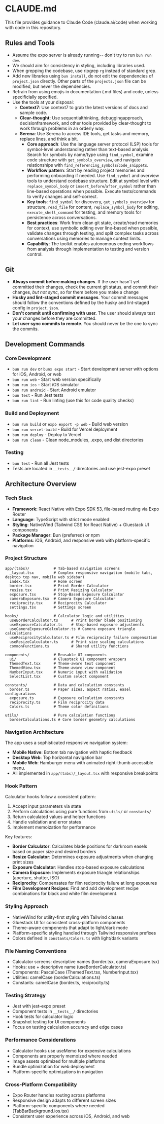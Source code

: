 # CLAUDE.md

This file provides guidance to Claude Code (claude.ai/code) when working with code in this repository.

## Rules and Tools

- Assume the expo server is already running-- don't try to run `bun run dev`.
- We should aim for consistency in styling, including libraries used.
- When grepping the codebase, use ripgrep `rg` instead of standard grep.
- Add new libraries using `bun install`, do not edit the dependencies of `project.json` directly. Other parts of the `projects.json` file can be modified, but never the dependencies.
- Refrain from using emojis in documentation (.md files) and code, unless specificially specified.
- Use the tools at your disposal:
  - **Context7**: Use context7 to grab the latest versions of docs and sample code.
  - **Clear-thought**: Use sequentialthinking, debuggingapproach, decisionframework, and other tools provided by clear-thought to work through problems in an orderly way.
  - **Serena**: Use Serena to access IDE tools, get tasks and memory, replace lines, and think a bit.
    - **Core approach**: Use the language server protocol (LSP) tools for symbol-level understanding rather than text-based analysis. Search for symbols by name/type using `find_symbol`, examine code structure with `get_symbols_overview`, and navigate relationships with `find_referencing_symbols`/`code_snippets`.
    - **Workflow pattern**: Start by reading project memories and performing onboarding if needed. Use `find_symbol` and overview tools to understand codebase structure. Edit at symbol level with `replace_symbol_body` or `insert_before`/`after_symbol` rather than line-based operations when possible. Execute tests/commands to verify changes and self-correct.
    - **Key tools**: `find_symbol` for discovery, `get_symbols_overview` for structure, `read_file` for content, `replace_symbol_body` for editing, `execute_shell_command` for testing, and memory tools for persistence across conversations.
    - **Best practices**: Work from clean git state, create/read memories for context, use symbolic editing over line-based when possible, validate changes through testing, and split complex tasks across conversations using memories to manage context limits.
    - **Capability**: The toolkit enables autonomous coding workflows from analysis through implementation to testing and version control.

## Git

- **Always commit before making changes**. If the user hasn't yet committed their changes, check the current git status, and commit their changes, _but not sync_, so for them before you make a change
- **Husky and lint-staged commit messages**. Your commit messages should follow the conventions defined by the husky and lint-staged config in `project.json`.
- **Don't commit until confirming with user.** The user should always test your changes before they are committed.
- **Let user sync commits to remote**. You should never be the one to sync the commits.

## Development Commands

### Core Development

- `bun run dev` or `bunx expo start` - Start development server with options for iOS, Android, or web
- `bun run web` - Start web version specifically
- `bun run ios` - Start iOS simulator
- `bun run android` - Start Android emulator
- `bun test` - Run Jest tests
- `bun run lint` - Run linting (use this for code quality checks)

### Build and Deployment

- `bun run build` or `expo export -p web` - Build web version
- `bun run vercel-build` - Build for Vercel deployment
- `bun run deploy` - Deploy to Vercel
- `bun run clean` - Clean node_modules, .expo, and dist directories

### Testing

- `bun test` - Run all Jest tests
- Tests are located in `__tests__/` directories and use jest-expo preset

## Architecture Overview

### Tech Stack

- **Framework**: React Native with Expo SDK 53, file-based routing via Expo Router
- **Language**: TypeScript with strict mode enabled
- **Styling**: NativeWind (Tailwind CSS for React Native) + Gluestack UI components
- **Package Manager**: Bun (preferred) or npm
- **Platforms**: iOS, Android, and responsive web with platform-specific navigation

### Project Structure

```structure
app/(tabs)/           # Tab-based navigation screens
  _layout.tsx         # Complex responsive navigation (mobile tabs, desktop top nav, mobile web sidebar)
  index.tsx           # Home screen
  border.tsx          # Print Border Calculator
  resize.tsx          # Print Resizing Calculator
  exposure.tsx        # Stop-Based Exposure Calculator
  cameraExposure.tsx  # Camera Exposure Calculator
  reciprocity.tsx     # Reciprocity Calculator
  settings.tsx        # Settings screen

hooks/                # Calculator logic and utilities
  useBorderCalculator.ts      # Print border blade positioning
  useExposureCalculator.ts    # Stop-based exposure adjustments
  useCameraExposureCalculator.ts # Camera exposure triangle calculations
  useReciprocityCalculator.ts # Film reciprocity failure compensation
  useResizeCalculator.ts      # Print size scaling calculations
  commonFunctions.ts          # Shared utility functions

components/           # Reusable UI components
  ui/                 # Gluestack UI component wrappers
  ThemedText.tsx      # Theme-aware text component
  ThemedView.tsx      # Theme-aware view component
  NumberInput.tsx     # Numeric input with validation
  SelectList.tsx      # Custom select component

constants/            # Data and calculation constants
  border.ts           # Paper sizes, aspect ratios, easel configurations
  exposure.ts         # Exposure calculation constants
  reciprocity.ts      # Film reciprocity data
  Colors.ts           # Theme color definitions

utils/                # Pure calculation functions
  borderCalculations.ts # Core border geometry calculations
```

### Navigation Architecture

The app uses a sophisticated responsive navigation system:

- **Mobile Native**: Bottom tab navigation with haptic feedback
- **Desktop Web**: Top horizontal navigation bar
- **Mobile Web**: Hamburger menu with animated right-thumb accessible menu.
- All implemented in `app/(tabs)/_layout.tsx` with responsive breakpoints

### Hook Pattern

Calculator hooks follow a consistent pattern:

1. Accept input parameters via state
2. Perform calculations using pure functions from `utils/` or `constants/`
3. Return calculated values and helper functions
4. Handle validation and error states
5. Implement memoization for performance

Key features:

- **Border Calculator**: Calculates blade positions for darkroom easels based on paper size and desired borders
- **Resize Calculator**: Determines exposure adjustments when changing print sizes
- **Exposure Calculator**: Handles stop-based exposure calculations
- **Camera Exposure**: Implements exposure triangle relationships (aperture, shutter, ISO)
- **Reciprocity**: Compensates for film reciprocity failure at long exposures
- **Film Development Recipes**: Find and add development recipe combinations for black and white film development.

### Styling Approach

- NativeWind for utility-first styling with Tailwind classes
- Gluestack UI for consistent cross-platform components
- Theme-aware components that adapt to light/dark mode
- Platform-specific styling handled through Tailwind responsive prefixes
- Colors defined in `constants/Colors.ts` with light/dark variants

### File Naming Conventions

- Calculator screens: descriptive names (border.tsx, cameraExposure.tsx)
- Hooks: use + descriptive name (useBorderCalculator.ts)
- Components: PascalCase (ThemedText.tsx, NumberInput.tsx)
- Utilities: camelCase (borderCalculations.ts)
- Constants: camelCase (border.ts, reciprocity.ts)

### Testing Strategy

- Jest with jest-expo preset
- Component tests in `__tests__/` directories
- Hook tests for calculator logic
- Snapshot testing for UI components
- Focus on testing calculation accuracy and edge cases

### Performance Considerations

- Calculator hooks use useMemo for expensive calculations
- Components are properly memoized where needed
- Image assets optimized for multiple platforms
- Bundle optimization for web deployment
- Platform-specific optimizations in navigation

### Cross-Platform Compatibility

- Expo Router handles routing across platforms
- Responsive design adapts to different screen sizes
- Platform-specific components where needed (TabBarBackground.ios.tsx)
- Consistent user experience across iOS, Android, and web
